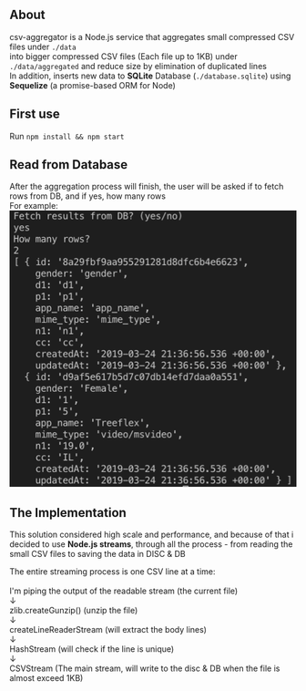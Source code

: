 ## About
csv-aggregator is a Node.js service that aggregates small compressed CSV files under `./data` </br>
into bigger compressed CSV files (Each file up to 1KB) under `./data/aggregated`
and reduce size by elimination of duplicated lines  </br>
In addition, inserts new data to **SQLite** Database (`./database.sqlite`) using **Sequelize** (a promise-based ORM for Node) 

## First use
Run `npm install && npm start`

## Read from Database
After the aggregation process will finish, the user will be asked if to fetch rows from DB, and if yes, how many rows  </br>
For example: </br>
![Screenshot](assets/screenshot-db.png)

## The Implementation
This solution considered high scale and performance, and because of that i decided to use
**Node.js streams**, through all the process - from reading the small CSV files to saving the data in DISC & DB </br>

The entire streaming process is one CSV line at a time: </br></br>
I'm piping the output of the readable stream (the current file) </br>
↓ </br>
zlib.createGunzip() (unzip the file) </br>
↓ </br>
createLineReaderStream (will extract the body lines) </br>
↓ </br>
HashStream (will check if the line is unique) </br>
↓ </br>
CSVStream (The main stream, will write to the disc & DB when the file is almost exceed 1KB)
